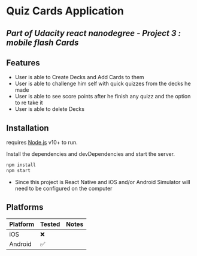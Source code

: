 # Quiz Cards Application
## _Part of Udacity react nanodegree - Project 3 : mobile flash Cards_


## Features

- User is able to Create Decks and Add Cards to them
- User is able to  challenge him self with quick quizzes from the decks he made
- User is able to see score points after he finish any quizz and the option to re take it
- User is able to delete Decks





## Installation

requires [Node.js](https://nodejs.org/) v10+ to run.

Install the dependencies and devDependencies and start the server.

```sh
npm install
npm start
```

* Since this project is React Native and iOS and/or Android Simulator will need to be configured on the computer


## Platforms

| Platform | Tested | Notes | 
|:---------|:-------|:------|
| iOS | :x: | | 
| Android | :white_check_mark: | | 

